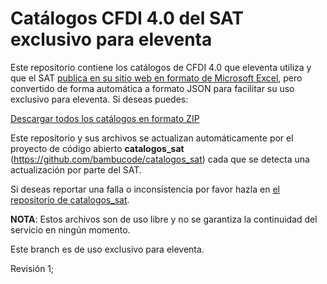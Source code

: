 # Catálogos CFDI 4.0 del SAT exclusivo para eleventa

Este repositorio contiene los catálogos de CFDI 4.0 que eleventa utiliza y que el SAT [publica en su
sitio web en formato de Microsoft Excel](http://omawww.sat.gob.mx/tramitesyservicios/Paginas/anexo_20_version3-3.htm), pero convertido de forma automática a formato JSON para facilitar su uso exclusivo para eleventa. Si deseas puedes:

[Descargar todos los catálogos en formato ZIP](https://github.com/bambucode/catalogos_sat_JSON/archive/refs/heads/eleventa-cfdi-4.0.zip)

Este repositorio y sus archivos se actualizan automáticamente por el proyecto
de código abierto **catalogos_sat** (https://github.com/bambucode/catalogos_sat) 
cada que se detecta una actualización por parte del SAT.

Si deseas reportar una falla o inconsistencia por favor hazla en [el repositorio de catalogos_sat](https://github.com/bambucode/catalogos_sat/issues).

**NOTA**: Estos archivos son de uso libre y no se garantiza la continuidad del servicio
en ningún momento.

Este branch es de uso exclusivo para eleventa.

Revisión 1;
